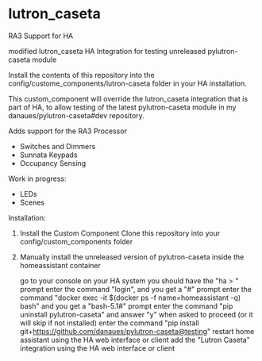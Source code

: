 # lutron_caseta

RA3 Support for HA

modified lutron_caseta HA Integration for testing unreleased pylutron-caseta module

Install the contents of this repository into the config/custome_components/lutron-caseta folder in your HA installation.

This custom_component will override the lutron_caseta integration that is part of HA, to allow testing of the latest pylutron-caseta module in my danaues/pylutron-caseta#dev repository.

Adds support for the RA3 Processor
- Switches and Dimmers
- Sunnata Keypads
- Occupancy Sensing

Work in progress:
 - LEDs
 - Scenes

Installation:

1. Install the Custom Component
    Clone this repository into your config/custom_components folder

2. Manually install the unreleased version of pylutron-caseta inside the homeassistant container

    go to your console on your HA system
    you should have the "ha > " prompt
    enter the command "login", and you get a "#" prompt
    enter the command "docker exec -it $(docker ps -f name=homeassistant -q) bash" and you get a "bash-5.1#" prompt
    enter the command "pip uninstall pylutron-caseta" and answer "y" when asked to proceed (or it will skip if not installed)
    enter the command "pip install git+https://github.com/danaues/pylutron-caseta@testing"
    restart home assistant using the HA web interface or client
    add the "Lutron Caseta" integration using the HA web interface or client
